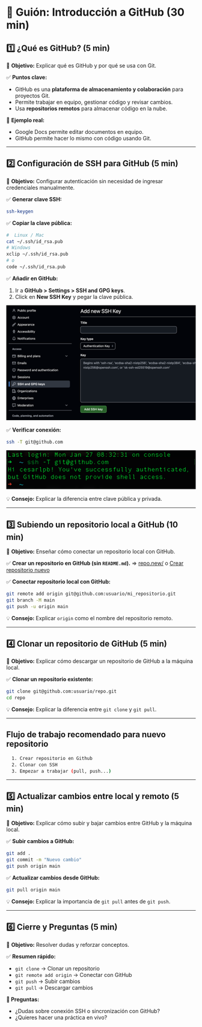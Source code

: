<!-- Grabación del día 29.01 entre las 12:00 - 12:30 -->
# **📌 Guión: Introducción a GitHub (30 min)**  

## **1️⃣ ¿Qué es GitHub? (5 min)**
📌 **Objetivo:** Explicar qué es GitHub y por qué se usa con Git.  

✅ **Puntos clave:**  
- GitHub es una **plataforma de almacenamiento y colaboración** para proyectos Git.  
- Permite trabajar en equipo, gestionar código y revisar cambios.  
- Usa **repositorios remotos** para almacenar código en la nube.  

📌 **Ejemplo real:**  
- Google Docs permite editar documentos en equipo.  
- GitHub permite hacer lo mismo con código usando Git.  

---

## **2️⃣ Configuración de SSH para GitHub (5 min)**
📌 **Objetivo:** Configurar autenticación sin necesidad de ingresar credenciales manualmente.  

✅ **Generar clave SSH:**  
```bash
ssh-keygen
```
✅ **Copiar la clave pública:**  
```bash
#  Linux / Mac
cat ~/.ssh/id_rsa.pub
# Windows
xclip ~/.ssh/id_rsa.pub
# o
code ~/.ssh/id_rsa.pub
```
✅ **Añadir en GitHub:**  
1. Ir a **GitHub > Settings > SSH and GPG keys**.  
2. Click en **New SSH Key** y pegar la clave pública.  

![Guardar llave pública en Github](./image.png)

✅ **Verificar conexión:**  

```bash
ssh -T git@github.com
```

![Comprobación de config de SSH](image-1.png)

💡 **Consejo:** Explicar la diferencia entre clave pública y privada.  

---

## **3️⃣ Subiendo un repositorio local a GitHub (10 min)**
📌 **Objetivo:** Enseñar cómo conectar un repositorio local con GitHub.  

✅ **Crear un repositorio en GitHub (sin `README.md`).**  => [repo.new/](htpps://repo.new) o [Crear repositorio nuevo](https://github.com/new/)


✅ **Conectar repositorio local con GitHub:**  
```bash
git remote add origin git@github.com:usuario/mi_repositorio.git
git branch -M main
git push -u origin main
```
💡 **Consejo:** Explicar `origin` como el nombre del repositorio remoto.  

---

## **4️⃣ Clonar un repositorio de GitHub (5 min)**
📌 **Objetivo:** Explicar cómo descargar un repositorio de GitHub a la máquina local.  

✅ **Clonar un repositorio existente:**  
```bash
git clone git@github.com:usuario/repo.git
cd repo
```
💡 **Consejo:** Explicar la diferencia entre `git clone` y `git pull`.  

---

## Flujo de trabajo recomendado para nuevo repositorio

```bash
  1. Crear repositorio en Github
  2. Clonar con SSH
  3. Empezar a trabajar (pull, push...)
```
---

## **5️⃣ Actualizar cambios entre local y remoto (5 min)**
📌 **Objetivo:** Explicar cómo subir y bajar cambios entre GitHub y la máquina local.  

✅ **Subir cambios a GitHub:**  
```bash
git add .
git commit -m "Nuevo cambio"
git push origin main
```
✅ **Actualizar cambios desde GitHub:**  
```bash
git pull origin main
```
💡 **Consejo:** Explicar la importancia de `git pull` antes de `git push`.  

---

## **6️⃣ Cierre y Preguntas (5 min)**
📌 **Objetivo:** Resolver dudas y reforzar conceptos.  

✅ **Resumen rápido:**  
- `git clone` → Clonar un repositorio  
- `git remote add origin` → Conectar con GitHub  
- `git push` → Subir cambios  
- `git pull` → Descargar cambios  

**💬 Preguntas:**  
- ¿Dudas sobre conexión SSH o sincronización con GitHub?  
- ¿Quieres hacer una práctica en vivo?  
